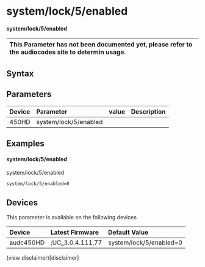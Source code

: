 ﻿---
description: system/lock/5/enabled
search: false
---

# system/lock/5/enabled

#### system/lock/5/enabled


| This Parameter has not been documented yet, please refer to the audiocodes site to determin usage.  | 
| :--- |

## Syntax

## Parameters
|Device|Parameter|value|Description|
|:---|:---|:---|:---|
| 450HD | system/lock/5/enabled |  |  |

## Examples
#### system/lock/5/enabled

system/lock/5/enabled

```
system/lock/5/enabled=0
```

## Devices
This parameter is available on the following devices

| Device | Latest Firmware | Default Value |
|:---|:---|:---|
| audc450HD | ;UC_3.0.4.111.77 | system/lock/5/enabled=0 

(view disclaimer)[disclaimer]
